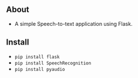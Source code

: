 ## About
- A simple Speech-to-text application using Flask.

## Install
- `pip install flask`
- `pip install SpeechRecognition`
- `pip install pyaudio`